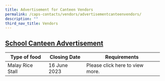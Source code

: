 ```yaml
---
title: Advertisement for Canteen Vendors
permalink: /caps-contacts/vendors/advertisementcanteenvendors/
description: ""
third_nav_title: Vendors
---
```

## **<u>School Canteen Advertisement</u>**


| Type of food | Closing Date  | Requirements |
| -------- | -------- | -------- |
| Malay Rice Stall     | 16 June 2023     | Please click here to view more.     |


